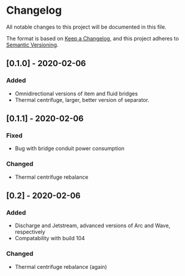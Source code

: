 # Changelog

All notable changes to this project will be documented in this file.

The format is based on [Keep a Changelog](https://keepachangelog.com/en/1.0.0/),
and this project adheres to [Semantic Versioning](https://semver.org/spec/v2.0.0.html).

## [0.1.0] - 2020-02-06
### Added
- Omnidirectional versions of item and fluid bridges
- Thermal centrifuge, larger, better version of separator.
## [0.1.1] - 2020-02-06
### Fixed
- Bug with bridge conduit power consumption
### Changed
- Thermal centrifuge rebalance

## [0.2] - 2020-02-06
### Added
- Discharge and Jetstream, advanced versions of Arc and Wave, respectively
- Compatability with build 104
### Changed
- Thermal centrifuge rebalance (again)
